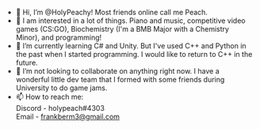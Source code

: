 - 👋 Hi, I’m @HolyPeachy! Most friends online call me Peach.
- 👀 I am interested in a lot of things. Piano and music, competitive video games (CS:GO), Biochemistry (I'm a BMB Major with a Chemistry Minor), and programming!
- 🌱 I’m currently learning C# and Unity. But I've used C++ and Python in the past when I started programming. I would like to return to C++ in the future.
- 💞️ I’m not looking to collaborate on anything right now. I have a wonderful little dev team that I formed with some friends during University to do game jams.
- 📫 How to reach me:  
Discord - holypeach#4303  
Email - frankberm3@gmail.com

<!---
HolyPeachy/HolyPeachy is a ✨ special ✨ repository because its `README.md` (this file) appears on your GitHub profile.
You can click the Preview link to take a look at your changes.
--->
